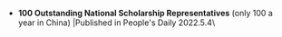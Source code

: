 
- <strong>100 Outstanding National Scholarship Representatives</strong> (only 100 a year in China) |Published in People's Daily 2022.5.4\